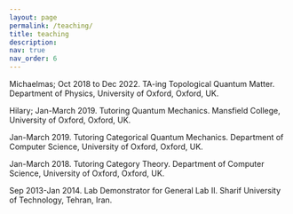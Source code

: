 ```yaml
---
layout: page
permalink: /teaching/
title: teaching
description: 
nav: true
nav_order: 6
---
```


<div class="w3-container w3-content w3-center w3-padding-64" style="max-width:800px" id="band">
     <p class="w3-justify"> Michaelmas; Oct 2018 to Dec 2022. TA-ing Topological Quantum Matter. Department of Physics, University of Oxford, Oxford, UK. </p>
      <p class="w3-justify">Hilary; Jan-March 2019. Tutoring Quantum Mechanics. Mansfield College, University of Oxford, Oxford, UK. </p>
       <p class="w3-justify">Jan-March 2019. Tutoring Categorical Quantum Mechanics. Department of Computer Science, University of Oxford, Oxford, UK. </p>
      <p class="w3-justify">Jan-March 2018. Tutoring Category Theory. Department of Computer Science, University of Oxford, Oxford, UK.</p>
      <p class="w3-justify">Sep 2013-Jan 2014. Lab Demonstrator for General Lab II. Sharif University of Technology, Tehran, Iran.</p>

      
      
  </div> 
